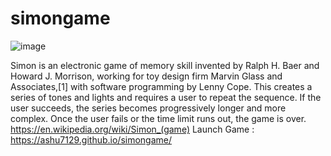 # simongame

![image](https://user-images.githubusercontent.com/86763693/134943872-3cf1dd01-6739-4997-b502-824ef93ddaa3.png)

Simon is an electronic game of memory skill invented by Ralph H. Baer and Howard J. Morrison, working for toy design firm Marvin Glass and Associates,[1] with software programming by Lenny Cope. This creates a series of tones and lights and requires a user to repeat the sequence. If the user succeeds, the series becomes progressively longer and more complex. Once the user fails or the time limit runs out, the game is over.
https://en.wikipedia.org/wiki/Simon_(game)
Launch Game : https://ashu7129.github.io/simongame/
